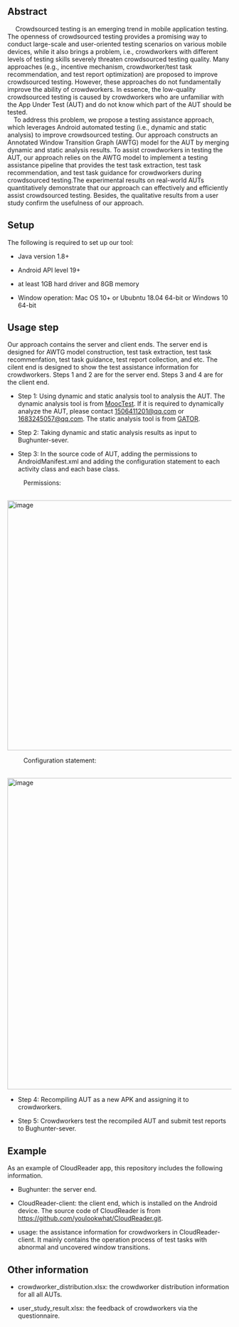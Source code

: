 ## Abstract

&emsp; Crowdsourced testing is an emerging trend in mobile application testing. The openness of crowdsourced testing provides a promising way to conduct large-scale and user-oriented testing scenarios on various mobile devices, while it also brings a problem, i.e., crowdworkers with different levels of testing skills severely threaten crowdsourced testing quality. Many approaches (e.g., incentive mechanism, crowdworker/test task recommendation, and test report optimization) are proposed to improve crowdsourced testing. However, these approaches do not fundamentally improve the ability of crowdworkers. In essence, the low-quality crowdsourced testing is caused by crowdworkers who are unfamiliar with the App Under Test (AUT) and do not know which part of the AUT should be tested. 
<br>
&emsp;To address this problem, we propose a testing assistance approach, which leverages Android automated testing (i.e., dynamic and static analysis) to improve crowdsourced testing. Our approach constructs an Annotated Window Transition Graph (AWTG) model for the AUT by merging dynamic and static analysis results. To assist crowdworkers in testing the AUT, our approach relies on the AWTG model to implement a testing assistance pipeline that provides the test task extraction, test task recommendation, and test task guidance for crowdworkers during crowdsourced testing.The experimental results on real-world AUTs quantitatively demonstrate that our approach can effectively and efficiently assist crowdsourced testing. Besides, the qualitative results from a user study confirm the usefulness of our approach.

## Setup
The following is required to set up our tool:
+ Java version 1.8+

+ Android API level 19+

+ at least 1GB hard driver and 8GB memory

+ Window operation: Mac OS 10+ or Ububntu 18.04 64-bit or Windows 10 64-bit

## Usage step
Our approach contains the server and client ends. The server end is designed for AWTG model construction, test task extraction, test task recommenfation,  test task guidance, test report collection, and etc. The cilent end is designed to show the test assistance information for crowdworkers. Steps 1 and 2 are for the server end. Steps 3 and 4 are for the client end.

+ Step 1: Using dynamic and static analysis tool to analysis the AUT. The dynamic analysis tool is from [MoocTest](http://www.mooctest.net). If it is required to dynamically analyze the AUT, please contact 1506411201@qq.com or 1683245057@qq.com. The static analysis tool is from [GATOR](http://web.cse.ohio-state.edu/presto/software/gator/). 

+ Step 2: Taking dynamic and static analysis results as input to Bughunter-sever.

+ Step 3: In the source code of AUT, adding the permissions to AndroidManifest.xml and adding the configuration statement to each activity class and each base class.

&emsp; &emsp; Permissions:

&emsp; &emsp; <img width="562" alt="image" src="https://user-images.githubusercontent.com/18481003/181909465-daad8017-3077-41a7-a253-9ce9c83b5d59.png">


&emsp; &emsp; Configuration statement:

&emsp; &emsp; <img width="700" alt="image" src="https://user-images.githubusercontent.com/18481003/181909712-874f0956-b6e3-4f3a-84ea-b645813ab582.png"> 


+ Step 4: Recompiling AUT as a new APK and assigning it to crowdworkers.

+ Step 5: Crowdworkers test the recompiled AUT and submit test reports to Bughunter-sever.


## Example
As an example of CloudReader app, this repository includes the following information.

+ Bughunter: the server end.

+ CloudReader-client: the client end, which is installed on the Android device. The source code of CloudReader is from https://github.com/youlookwhat/CloudReader.git.

+ usage: the assistance information for crowdworkers in CloudReader-client. It mainly contains the operation process of test tasks with abnormal and uncovered window transitions.

## Other information

+ crowdworker_distribution.xlsx: the crowdworker distribution information for all all AUTs.

+ user_study_result.xlsx: the feedback of crowdworkers via the questionnaire.
